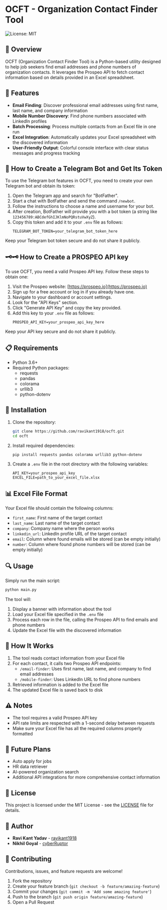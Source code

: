 # OCFT - Organization Contact Finder Tool

![License: MIT](https://img.shields.io/badge/License-MIT-green.svg)

## 📢 Overview

OCFT (Organization Contact Finder Tool) is a Python-based utility designed to help job seekers find email addresses and phone numbers of organization contacts. It leverages the Prospeo API to fetch contact information based on details provided in an Excel spreadsheet.

## 🚀 Features

- **Email Finding**: Discover professional email addresses using first name, last name, and company information
- **Mobile Number Discovery**: Find phone numbers associated with LinkedIn profiles
- **Batch Processing**: Process multiple contacts from an Excel file in one run
- **Excel Integration**: Automatically updates your Excel spreadsheet with the discovered information
- **User-Friendly Output**: Colorful console interface with clear status messages and progress tracking

## 🤖 How to Create a Telegram Bot and Get Its Token

To use the Telegram bot features in OCFT, you need to create your own Telegram bot and obtain its token:

1. Open the Telegram app and search for "BotFather".
2. Start a chat with BotFather and send the command `/newbot`.
3. Follow the instructions to choose a name and username for your bot.
4. After creation, BotFather will provide you with a bot token (a string like `123456789:ABCdefGhIJKlmNoPQRstuVwXyZ`).
5. Copy this token and add it to your `.env` file as follows:
   ```
   TELEGRAM_BOT_TOKEN=your_telegram_bot_token_here
   ```

Keep your Telegram bot token secure and do not share it publicly.

## 🗝️🗝 How to Create a PROSPEO API key

To use OCFT, you need a valid Prospeo API key. Follow these steps to obtain one:

1. Visit the Prospeo website: [https://prospeo.io](https://prospeo.io)
2. Sign up for a free account or log in if you already have one.
3. Navigate to your dashboard or account settings.
4. Look for the "API Keys" section.
5. Click "Generate API Key" and copy the key provided.
6. Add this key to your `.env` file as follows:
   ```
   PROSPEO_API_KEY=your_prospeo_api_key_here
   ```

Keep your API key secure and do not share it publicly.

## 📋 Requirements

- Python 3.6+
- Required Python packages:
  - requests
  - pandas
  - colorama
  - urllib3
  - python-dotenv

## 🔧 Installation

1. Clone the repository:

   ```bash
   git clone https://github.com/ravikant1918/ocft.git
   cd ocft
   ```

2. Install required dependencies:

   ```bash
   pip install requests pandas colorama urllib3 python-dotenv
   ```

3. Create a `.env` file in the root directory with the following variables:
   ```
   API_KEY=your_prospeo_api_key
   EXCEL_FILE=path_to_your_excel_file.xlsx
   ```

## 📊 Excel File Format

Your Excel file should contain the following columns:

- `first_name`: First name of the target contact
- `last_name`: Last name of the target contact
- `company`: Company name where the person works
- `linkedin_url`: LinkedIn profile URL of the target contact
- `email`: Column where found emails will be stored (can be empty initially)
- `number`: Column where found phone numbers will be stored (can be empty initially)

## 🔍 Usage

Simply run the main script:

```bash
python main.py
```

The tool will:

1. Display a banner with information about the tool
2. Load your Excel file specified in the `.env` file
3. Process each row in the file, calling the Prospeo API to find emails and phone numbers
4. Update the Excel file with the discovered information

## 🔄 How It Works

1. The tool reads contact information from your Excel file
2. For each contact, it calls two Prospeo API endpoints:
   - `/email-finder`: Uses first name, last name, and company to find email addresses
   - `/mobile-finder`: Uses LinkedIn URL to find phone numbers
3. Retrieved information is added to the Excel file
4. The updated Excel file is saved back to disk

## ⚠️ Notes

- The tool requires a valid Prospeo API key
- API rate limits are respected with a 1-second delay between requests
- Make sure your Excel file has all the required columns properly formatted

## 🔮 Future Plans

- Auto apply for jobs
- HR data retriever
- AI-powered organization search
- Additional API integrations for more comprehensive contact information

## 📜 License

This project is licensed under the MIT License - see the [LICENSE](LICENSE) file for details.

## 👤 Author

- **Ravi Kant Yadav** - [ravikant1918](https://github.com/ravikant1918)
- **Nikhil Goyal** - [cyberRuptor](https://github.com/cyberRuptor)

## 🤝 Contributing

Contributions, issues, and feature requests are welcome!

1. Fork the repository
2. Create your feature branch (`git checkout -b feature/amazing-feature`)
3. Commit your changes (`git commit -m 'Add some amazing feature'`)
4. Push to the branch (`git push origin feature/amazing-feature`)
5. Open a Pull Request
